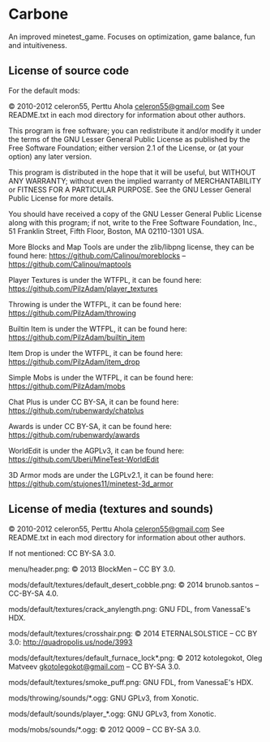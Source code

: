 Carbone
==========================================================

An improved minetest_game. Focuses on optimization, game balance, fun and intuitiveness.


License of source code
----------------------

For the default mods:

© 2010-2012 celeron55, Perttu Ahola <celeron55@gmail.com>
See README.txt in each mod directory for information about other authors.

This program is free software; you can redistribute it and/or modify
it under the terms of the GNU Lesser General Public License as published by
the Free Software Foundation; either version 2.1 of the License, or
(at your option) any later version.

This program is distributed in the hope that it will be useful,
but WITHOUT ANY WARRANTY; without even the implied warranty of
MERCHANTABILITY or FITNESS FOR A PARTICULAR PURPOSE.  See the
GNU Lesser General Public License for more details.

You should have received a copy of the GNU Lesser General Public License along
with this program; if not, write to the Free Software Foundation, Inc.,
51 Franklin Street, Fifth Floor, Boston, MA 02110-1301 USA.

More Blocks and Map Tools are under the zlib/libpng license, they can be found here: https://github.com/Calinou/moreblocks – https://github.com/Calinou/maptools

Player Textures is under the WTFPL, it can be found here: https://github.com/PilzAdam/player_textures

Throwing is under the WTFPL, it can be found here: https://github.com/PilzAdam/throwing

Builtin Item is under the WTFPL, it can be found here: https://github.com/PilzAdam/builtin_item

Item Drop is under the WTFPL, it can be found here: https://github.com/PilzAdam/item_drop

Simple Mobs is under the WTFPL, it can be found here: https://github.com/PilzAdam/mobs

Chat Plus is under CC BY-SA, it can be found here: https://github.com/rubenwardy/chatplus

Awards is under CC BY-SA, it can be found here: https://github.com/rubenwardy/awards

WorldEdit is under the AGPLv3, it can be found here: https://github.com/Uberi/MineTest-WorldEdit

3D Armor mods are under the LGPLv2.1, it can be found here: https://github.com/stujones11/minetest-3d_armor


License of media (textures and sounds)
--------------------------------------
© 2010-2012 celeron55, Perttu Ahola <celeron55@gmail.com>
See README.txt in each mod directory for information about other authors.

If not mentioned: CC BY-SA 3.0.

menu/header.png: © 2013 BlockMen – CC BY 3.0.

mods/default/textures/default_desert_cobble.png: © 2014 brunob.santos – CC-BY-SA 4.0.

mods/default/textures/crack_anylength.png: GNU FDL, from VanessaE's HDX.

mods/default/textures/crosshair.png: © 2014 ETERNALSOLSTICE – CC BY 3.0: http://quadropolis.us/node/3993

mods/default/textures/default_furnace_lock*.png: © 2012 kotolegokot, Oleg Matveev <gkotolegokot@gmail.com> – CC BY-SA 3.0.

mods/default/textures/smoke_puff.png: GNU FDL, from VanessaE's HDX.

mods/throwing/sounds/*.ogg: GNU GPLv3, from Xonotic.

mods/default/sounds/player_*.ogg: GNU GPLv3, from Xonotic.

mods/mobs/sounds/*.ogg: © 2012 Q009 – CC BY-SA 3.0.
